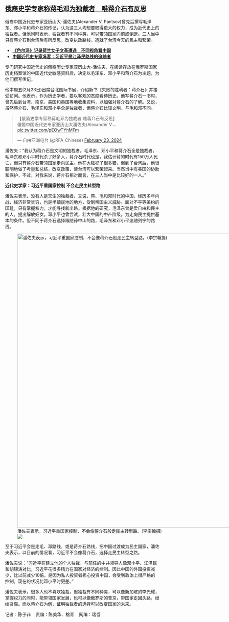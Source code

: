 <!--1708707360000-->
[俄裔史学专家称蒋毛邓为独裁者　唯蒋介石有反思](https://www.rfa.org/mandarin/yataibaodao/zhengzhi/ec-02232024074427.html)
------

<p>俄裔中国近代史专家亚历山大-潘佐夫(Alexander V. Pantsov)曾先后撰写毛泽东、邓小平和蒋介石的传记，认为这三人均想要取得更大的权力，成为近代史上的独裁者。但他同时表示，独裁者有不同种类，可以带领国家向前或倒退。三人当中只有蒋介石到台湾后有所反思，改变执政路线，造就了台湾今天的民主和繁荣。</p><ul><li><strong><span class="result-title"><a class="state-published" href="https://www.rfa.org/mandarin/yataibaodao/zhengzhi/ec-02212024075643.html">《色尔玛》记录荷兰女子文革遭遇　不同视角看中国</a></span></strong></li><li><span class="result-title"> <a class="state-published" href="https://www.rfa.org/mandarin/yataibaodao/zhengzhi/ec-02202024074339.html"><strong>中国近代史专家冯客：习近平是江泽民路线的追随者</strong></a> </span></li></ul><p>专门研究中国近代史的俄裔历史专家亚历山大-潘佐夫，在阅读存放在俄罗斯国家历史档案馆的中国近代史敏感资料后，决定以毛泽东、邓小平和蒋介石为主题，为他们撰写传记。</p><p>他本周五(2月23日)出席台北国际书展，介绍新书《失败的胜利者：蒋介石》并接受访问。他表示，作为历史学者，要以客观的态度看待历史。他写蒋介石一书时，曾先后到台湾、南京、美国和英国等地收集资料，以加强对蒋介石的了解。又说，虽然蒋介石、毛泽东和邓小平全是独裁者，但蒋介石比较文明，与毛和邓不同。</p><blockquote class="twitter-tweet"><p dir="ltr" lang="zh">【俄裔史学专家称蒋毛邓为独裁者 唯蒋介石有反思】<br/>俄裔中国近代史专家亚历山大潘佐夫(Alexander V.… <a href="https://t.co/pEOwTYhMFm">pic.twitter.com/pEOwTYhMFm</a></p>— 自由亚洲电台 (@RFA_Chinese) <a href="https://twitter.com/RFA_Chinese/status/1761005874783613346?ref_src=twsrc%5Etfw">February 23, 2024</a></blockquote><p></p><p>潘佐夫：“我认为蒋介石是文明的独裁者。毛泽东、邓小平和蒋介石全是独裁者，毛泽东和邓小平时代杀了好多人，蒋介石时代也是，我估计蒋的时代有150万人死亡，但只有蒋介石带领国家走向民主。他在大陆犯了很多错，但到了台湾后，他很聪明地做了考量和总结，改变政策，使台湾可以繁荣起来。当然当中有美国的协助和保护，不过，对我来说，蒋介石相对而言，在三人当中是比较好的一人。”</p><p><strong>近代史学家：习近平重国家控制 不会走民主转型路</strong></p><p>潘佐夫表示，没有人是天生的独裁者，又说，蒋、毛和邓时代的中国，经历多年内战，经济非常贫穷，也是半殖民地的地方，受到帝国主义威胁。面对不平等条约的国耻，只有掌握权力，才能寻找新出路。根据他的研究，毛泽东曾是爱自由和民主的人，提出解放妇女。邓小平也曾尝试，壮大中国的中产阶级，为走向民主提供基本的条件。但不同于蒋介石选择跟随孙中山的路，毛泽东和邓小平追随列宁的路线。</p><p><figure class="image-richtext image-inline captioned" style="width:1280px;"><img alt="潘佐夫表示，习近平重国家控制，不会像蒋介石般走民主转型路。(李宗翰摄)" height="960" src="https://www.rfa.org/mandarin/yataibaodao/zhengzhi/ec-02232024074427.html/6f584f50592b8868793a-4e608fd15e7391cd56fd5bb663a75236-4e0d4f1a50cf848b4ecb77f3822c8d706c114e3b8f6c578b8def3002-674e5b977ff06444.jpg/@@images/70017111-9b9b-46e1-9712-c572d6b98dba.jpeg" title="潘佐夫表示，，习近平重国家控制，不会像蒋介石般走民主转型路。(李宗翰摄).jpg" width="1280"/><figcaption class="image-caption">潘佐夫表示，习近平重国家控制，不会像蒋介石般走民主转型路。(李宗翰摄)</figcaption><small></small><div id="zoomattribute"><a data-caption="潘佐夫表示，习近平重国家控制，不会像蒋介石般走民主转型路。(李宗翰摄)" data-fancybox="" href="https://www.rfa.org/mandarin/yataibaodao/zhengzhi/ec-02232024074427.html/6f584f50592b8868793a-4e608fd15e7391cd56fd5bb663a75236-4e0d4f1a50cf848b4ecb77f3822c8d706c114e3b8f6c578b8def3002-674e5b977ff06444.jpg" id="single_image" title="潘佐夫表示，习近平重国家控制，不会像蒋介石般走民主转型路。(李宗翰摄)"><img src="/++plone++rfa-resources/img/icon-zoom.png"/></a></div></figure></p><p>至于习近平会是走毛、邓路线，或是蒋介石路线，把中国过渡成为民主国家，潘佐夫表示，以目前的情况看，习近平不会像蒋介石，选择走民主转型之路。</p><p>潘佐夫说：“习近平在建立他的个人独裁，与前任的中共领导人像邓小平、江泽民和胡锦涛对比，习近平花很多精力在国家对经济的控制。因此中国的外国投资减少，比以前减少10倍，是因为私人投资者担心投资中国，会受到政治上很严格的控制，现在的状况比邓小平时更差。”</p><p>潘佐夫表示，很多人也不喜欢独裁，但独裁有不同种类，可以像新加坡的李光耀，掌握权力的同时，能带领国家发展，也可以像俄罗斯的普京，带国家走回头路，继续贪腐。而以蒋介石为例，证明独裁者的选择可以改变国家的未来。</p><p>记者：陈子非    责编：陈美华、梒青    网编：瑞哲</p>
